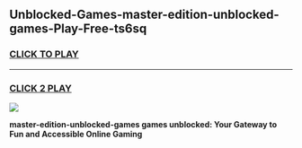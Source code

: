 
## Unblocked-Games-master-edition-unblocked-games-Play-Free-ts6sq
<h3>
<a href="https://premium76.site?title=master-edition-unblocked-games&ref=18A">CLICK TO PLAY</a></h3>
<hr>

<h3>
<a href="https://premium76.site?title=master-edition-unblocked-games&ref=18A">CLICK 2 PLAY</a>
  
</h3>

<a href="https://premium76.site?title=master-edition-unblocked-games&ref=18A"><img src="https://clearcache.store/games.png"></a>


**master-edition-unblocked-games games unblocked: Your Gateway to Fun and Accessible Online Gaming**
